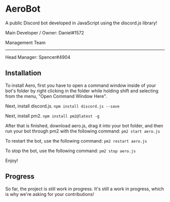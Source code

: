 # AeroBot
A public Discord bot developed in JavaScript using the discord.js library!

Main Developer / Owner: Daniel#1572

Management Team
_________________

Head Manager: Spencer#4904

## Installation

To install Aero, first you have to open a command window inside of your bot's folder by right clicking in the folder while holding shift and selecting from the menu, "Open Command Window Here".

Next, install discord.js.
```npm install discord.js --save```

Next, install pm2.
```npm install pm2@latest -g```

After that is finished, download aero.js, drag it into your bot folder, and then run your bot through pm2 with the following command:
```pm2 start aero.js```

To restart the bot, use the following command:
```pm2 restart aero.js```

To stop the bot, use the following command:
```pm2 stop aero.js```
 
Enjoy!

## Progress

So far, the project is still work in progress. It's still a work in progress, which is why we're asking for your contributions!

